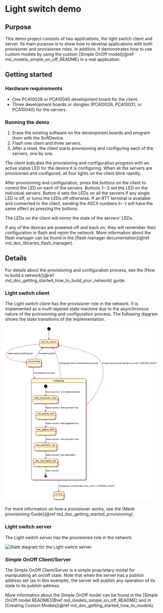 # Light switch demo

## Purpose

This demo project consists of two applications, the light switch client and server.
Its main purpose is to show how to develop applications with both provisioner and
provisionee roles. In addition, it demonstrates how to use custom models by using
the custom [Simple OnOff model](@ref md_models_simple_on_off_README) in
a real application.


## Getting started

### Hardware requirements

- One PCA10028 or PCA10040 development board for the client.
- Three development boards or dongles (PCA10028, PCA10031, or PCA10040) for the servers.

### Running the demo

1. Erase the existing software on the development boards and program them with the SoftDevice.
2. Flash one client and three servers.
3. After a reset, the client starts provisioning and configuring each of the servers, one by one.

The client indicates the provisioning and configuration progress with an active
status LED for the device it is configuring. When all the servers are provisioned and
configured, all four lights on the client blink rapidly.

After provisioning and configuration, press the buttons on the client to control
the LED on each of the servers. Buttons 1--3 set the LED on the individual servers.
Button 4 sets the LEDs on all the servers if any single LED is off, or turns the LEDs
off otherwise. If an RTT terminal is available and connected to the client, sending
the ASCII numbers `0`--`3` will have the same effect as pressing the buttons.

The LEDs on the client will mirror the state of the servers' LEDs.

If any of the devices are powered off and back on, they will remember their configuration
in flash and rejoin the network. More information about the flash manager can be found
in the [flash manager documentation](@ref md_doc_libraries_flash_manager).

## Details

For details about the provisioning and configuration process, see the [How to build a network](@ref md_doc_getting_started_how_to_build_your_network) guide.

### Light switch client

The *Light switch client* has the provisioner role in the network.
It is implemented as a multi-layered state machine due to the asynchronous nature of the provisioning and configuration process.
The following diagram shows the state transitions of the implementation.

![Light switch client state diagram](img/light_switch_client_state_diagram.svg "Light switch client state diagram")

For more information on how a provisioner works, see the [Mesh provisioning Guide](@ref md_doc_getting_started_provisioning).

### Light switch server

The *Light switch server* has the provisionee role in the network.

![State diagram for the Light switch server](img/light_switch_server_state_diagram.svg)

### Simple OnOff Client/Server

The Simple OnOff Client/Server is a simple proprietary model for manipulating an
on/off state. Note that when the server has a publish address set (as in this example),
the server will publish any operation of its state to its publish address.

More information about the Simple OnOff model can be found in the
[Simple OnOff model README](@ref md_models_simple_on_off_README)
and in [Creating Custom Models](@ref md_doc_getting_started_how_to_models).

